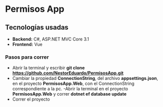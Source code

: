 # Permisos App

## Tecnologías usadas
- **Backend:** C#, ASP.NET MVC Core 3.1
- **Frontend:** Vue

### Pasos para correr
- Abrir la terminal y escribir **git clone https://github.com/NestorEduardo/PermisosApp.git**
- Cambiar la propiedad **ConnectionString**, del archivo **appsettings.json**, en el proyecto **PermisosApp.Web**, con el ConnectionString correspondiente a la pc.
-Abrir la terminal en el proyecto **PermisosApp.Web** y correr **dotnet ef database update**
- Correr el proyecto
